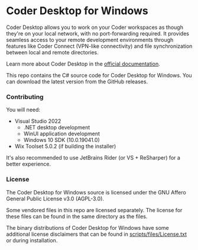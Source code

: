 # Coder Desktop for Windows

Coder Desktop allows you to work on your Coder workspaces as though they're
on your local network, with no port-forwarding required. It provides seamless
access to your remote development environments through features like Coder
Connect (VPN-like connectivity) and file synchronization between local and
remote directories.

Learn more about Coder Desktop in the [official documentation](https://coder.com/docs/user-guides/desktop).

This repo contains the C# source code for Coder Desktop for Windows. You can
download the latest version from the GitHub releases.

### Contributing

You will need:

- Visual Studio 2022
    - .NET desktop development
    - WinUI application development
    - Windows 10 SDK (10.0.19041.0)
- Wix Toolset 5.0.2 (if building the installer)

It's also recommended to use JetBrains Rider (or VS + ReSharper) for a better
experience.

### License

The Coder Desktop for Windows source is licensed under the GNU Affero General
Public License v3.0 (AGPL-3.0).

Some vendored files in this repo are licensed separately. The license for these
files can be found in the same directory as the files.

The binary distributions of Coder Desktop for Windows have some additional
license disclaimers that can be found in
[scripts/files/License.txt](scripts/files/License.txt) or during installation.